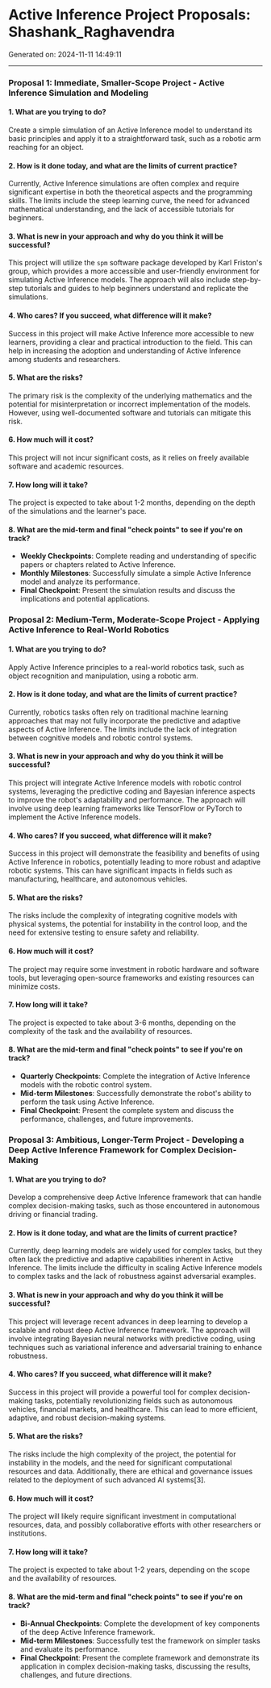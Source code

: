 # Active Inference Project Proposals: Shashank_Raghavendra

Generated on: 2024-11-11 14:49:11

---

### Proposal 1: Immediate, Smaller-Scope Project - Active Inference Simulation and Modeling

#### 1. What are you trying to do?
Create a simple simulation of an Active Inference model to understand its basic principles and apply it to a straightforward task, such as a robotic arm reaching for an object.

#### 2. How is it done today, and what are the limits of current practice?
Currently, Active Inference simulations are often complex and require significant expertise in both the theoretical aspects and the programming skills. The limits include the steep learning curve, the need for advanced mathematical understanding, and the lack of accessible tutorials for beginners.

#### 3. What is new in your approach and why do you think it will be successful?
This project will utilize the `spm` software package developed by Karl Friston's group, which provides a more accessible and user-friendly environment for simulating Active Inference models. The approach will also include step-by-step tutorials and guides to help beginners understand and replicate the simulations.

#### 4. Who cares? If you succeed, what difference will it make?
Success in this project will make Active Inference more accessible to new learners, providing a clear and practical introduction to the field. This can help in increasing the adoption and understanding of Active Inference among students and researchers.

#### 5. What are the risks?
The primary risk is the complexity of the underlying mathematics and the potential for misinterpretation or incorrect implementation of the models. However, using well-documented software and tutorials can mitigate this risk.

#### 6. How much will it cost?
This project will not incur significant costs, as it relies on freely available software and academic resources.

#### 7. How long will it take?
The project is expected to take about 1-2 months, depending on the depth of the simulations and the learner's pace.

#### 8. What are the mid-term and final "check points" to see if you're on track?
- **Weekly Checkpoints**: Complete reading and understanding of specific papers or chapters related to Active Inference.
- **Monthly Milestones**: Successfully simulate a simple Active Inference model and analyze its performance.
- **Final Checkpoint**: Present the simulation results and discuss the implications and potential applications.

### Proposal 2: Medium-Term, Moderate-Scope Project - Applying Active Inference to Real-World Robotics

#### 1. What are you trying to do?
Apply Active Inference principles to a real-world robotics task, such as object recognition and manipulation, using a robotic arm.

#### 2. How is it done today, and what are the limits of current practice?
Currently, robotics tasks often rely on traditional machine learning approaches that may not fully incorporate the predictive and adaptive aspects of Active Inference. The limits include the lack of integration between cognitive models and robotic control systems.

#### 3. What is new in your approach and why do you think it will be successful?
This project will integrate Active Inference models with robotic control systems, leveraging the predictive coding and Bayesian inference aspects to improve the robot's adaptability and performance. The approach will involve using deep learning frameworks like TensorFlow or PyTorch to implement the Active Inference models.

#### 4. Who cares? If you succeed, what difference will it make?
Success in this project will demonstrate the feasibility and benefits of using Active Inference in robotics, potentially leading to more robust and adaptive robotic systems. This can have significant impacts in fields such as manufacturing, healthcare, and autonomous vehicles.

#### 5. What are the risks?
The risks include the complexity of integrating cognitive models with physical systems, the potential for instability in the control loop, and the need for extensive testing to ensure safety and reliability.

#### 6. How much will it cost?
The project may require some investment in robotic hardware and software tools, but leveraging open-source frameworks and existing resources can minimize costs.

#### 7. How long will it take?
The project is expected to take about 3-6 months, depending on the complexity of the task and the availability of resources.

#### 8. What are the mid-term and final "check points" to see if you're on track?
- **Quarterly Checkpoints**: Complete the integration of Active Inference models with the robotic control system.
- **Mid-term Milestones**: Successfully demonstrate the robot's ability to perform the task using Active Inference.
- **Final Checkpoint**: Present the complete system and discuss the performance, challenges, and future improvements.

### Proposal 3: Ambitious, Longer-Term Project - Developing a Deep Active Inference Framework for Complex Decision-Making

#### 1. What are you trying to do?
Develop a comprehensive deep Active Inference framework that can handle complex decision-making tasks, such as those encountered in autonomous driving or financial trading.

#### 2. How is it done today, and what are the limits of current practice?
Currently, deep learning models are widely used for complex tasks, but they often lack the predictive and adaptive capabilities inherent in Active Inference. The limits include the difficulty in scaling Active Inference models to complex tasks and the lack of robustness against adversarial examples.

#### 3. What is new in your approach and why do you think it will be successful?
This project will leverage recent advances in deep learning to develop a scalable and robust deep Active Inference framework. The approach will involve integrating Bayesian neural networks with predictive coding, using techniques such as variational inference and adversarial training to enhance robustness.

#### 4. Who cares? If you succeed, what difference will it make?
Success in this project will provide a powerful tool for complex decision-making tasks, potentially revolutionizing fields such as autonomous vehicles, financial markets, and healthcare. This can lead to more efficient, adaptive, and robust decision-making systems.

#### 5. What are the risks?
The risks include the high complexity of the project, the potential for instability in the models, and the need for significant computational resources and data. Additionally, there are ethical and governance issues related to the deployment of such advanced AI systems[3].

#### 6. How much will it cost?
The project will likely require significant investment in computational resources, data, and possibly collaborative efforts with other researchers or institutions.

#### 7. How long will it take?
The project is expected to take about 1-2 years, depending on the scope and the availability of resources.

#### 8. What are the mid-term and final "check points" to see if you're on track?
- **Bi-Annual Checkpoints**: Complete the development of key components of the deep Active Inference framework.
- **Mid-term Milestones**: Successfully test the framework on simpler tasks and evaluate its performance.
- **Final Checkpoint**: Present the complete framework and demonstrate its application in complex decision-making tasks, discussing the results, challenges, and future directions.